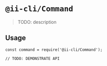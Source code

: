 # `@ii-cli/Command`

> TODO: description

## Usage

```
const command = require('@ii-cli/Command');

// TODO: DEMONSTRATE API
```
